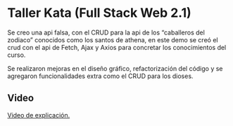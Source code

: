 # Taller Kata (Full Stack Web 2.1)

Se creo una api falsa, con el CRUD para la api de los “caballeros del zodiaco” conocidos como los santos de athena, en este demo se creó el crud con el api de Fetch, Ajax y Axios para concretar los conocimientos del curso.

Se realizaron mejoras en el diseño gráfico, refactorización del código y se agregaron funcionalidades extra como el CRUD para los dioses.

## Video #
<a href="">Video de explicación.</a>


